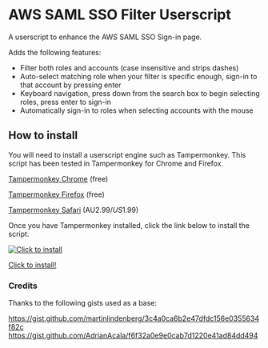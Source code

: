 # AWS SAML SSO Filter Userscript

A userscript to enhance the AWS SAML SSO Sign-in page. 

Adds the following features:
- Filter both roles and accounts (case insensitive and strips dashes)
- Auto-select matching role when your filter is specific enough, sign-in to that account by pressing enter
- Keyboard navigation, press down from the search box to begin selecting roles, press enter to sign-in
- Automatically sign-in to roles when selecting accounts with the mouse

## How to install
You will need to install a userscript engine such as Tampermonkey. This script has been tested in Tampermonkey for Chrome and Firefox.

[Tampermonkey Chrome](https://chrome.google.com/webstore/detail/tampermonkey/dhdgffkkebhmkfjojejmpbldmpobfkfo?hl=en) (free)

[Tampermonkey Firefox](https://addons.mozilla.org/en-US/firefox/addon/tampermonkey/) (free)

[Tampermonkey Safari](https://apps.apple.com/us/app/tampermonkey/id1482490089?mt=12) (AU$2.99/US$1.99)

Once you have Tampermonkey installed, click the link below to install the script.

[![Click to install](https://raw.githubusercontent.com/Tampermonkey/tampermonkey/master/images/icon128.png)](https://raw.githubusercontent.com/renkoh/aws-saml-filter-userscript/master/aws-saml-filter.user.js)

[Click to install!](https://raw.githubusercontent.com/renkoh/aws-saml-filter-userscript/master/aws-saml-filter.user.js)


### Credits

Thanks to the following gists used as a base:

https://gist.github.com/martinlindenberg/3c4a0ca6b2e47dfdc156e0355634f82c
https://gist.github.com/AdrianAcala/f6f32a0e9e0cab7d1220e41ad84dd494
